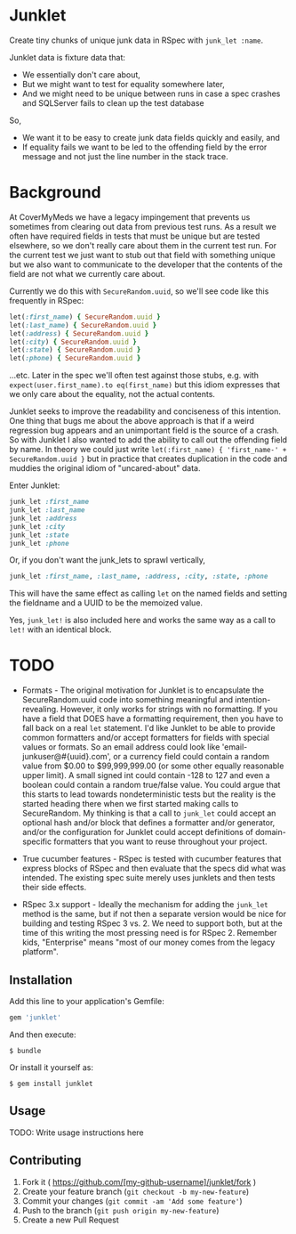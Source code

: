 # Junklet

Create tiny chunks of unique junk data in RSpec with `junk_let :name`.

Junklet data is fixture data that:

* We essentially don't care about,
* But we might want to test for equality somewhere later,
* And we might need to be unique between runs in case a spec crashes
and SQLServer fails to clean up the test database

So,

* We want it to be easy to create junk data fields quickly and easily,
  and
* If equality fails we want to be led to the offending field by the
  error message and not just the line number in the stack trace.

# Background

At CoverMyMeds we have a legacy impingement that prevents us sometimes
from clearing out data from previous test runs. As a result we often
have required fields in tests that must be unique but are tested
elsewhere, so we don't really care about them in the current test
run. For the current test we just want to stub out that field with
something unique but we also want to communicate to the developer that
the contents of the field are not what we currently care about.

Currently we do this with `SecureRandom.uuid`, so we'll see code like
this frequently in RSpec:

```ruby
let(:first_name) { SecureRandom.uuid }
let(:last_name) { SecureRandom.uuid }
let(:address) { SecureRandom.uuid }
let(:city) { SecureRandom.uuid }
let(:state) { SecureRandom.uuid }
let(:phone) { SecureRandom.uuid }
```

...etc. Later in the spec we'll often test against those stubs,
e.g. with `expect(user.first_name).to eq(first_name)` but this idiom
expresses that we only care about the equality, not the actual
contents.

Junklet seeks to improve the readability and conciseness of this
intention. One thing that bugs me about the above approach is that if
a weird regression bug appears and an unimportant field is the source
of a crash. So with Junklet I also wanted to add the ability to call
out the offending field by name. In theory we could just write
`let(:first_name) { 'first_name-' + SecureRandom.uuid }` but in
practice that creates duplication in the code and muddies the original
idiom of "uncared-about" data.

Enter Junklet:

```ruby
junk_let :first_name
junk_let :last_name
junk_let :address
junk_let :city
junk_let :state
junk_let :phone
```

Or, if you don't want the junk_lets to sprawl vertically,

```ruby
junk_let :first_name, :last_name, :address, :city, :state, :phone
```

This will have the same effect as calling `let` on the named fields
and setting the fieldname and a UUID to be the memoized value.

Yes, `junk_let!` is also included here and works the same way as a
call to `let!` with an identical block.

# TODO

* Formats - The original motivation for Junklet is to encapsulate the
  SecureRandom.uuid code into something meaningful and
  intention-revealing. However, it only works for strings with no
  formatting. If you have a field that DOES have a formatting
  requirement, then you have to fall back on a real `let`
  statement. I'd like Junklet to be able to provide common formatters
  and/or accept formatters for fields with special values or
  formats. So an email address could look like
  'email-junkuser@#{uuid}.com', or a currency field could contain a
  random value from $0.00 to $99,999,999.00 (or some other equally
  reasonable upper limit). A small signed int could contain -128 to
  127 and even a boolean could contain a random true/false value. You
  could argue that this starts to lead towards nondeterministic tests
  but the reality is the started heading there when we first started
  making calls to SecureRandom. My thinking is that a call to
  `junk_let` could accept an optional hash and/or block that defines a
  formatter and/or generator, and/or the configuration for Junklet
  could accept definitions of domain-specific formatters that you want
  to reuse throughout your project.

* True cucumber features - RSpec is tested with cucumber features that
  express blocks of RSpec and then evaluate that the specs did what
  was intended. The existing spec suite merely uses junklets and then
  tests their side effects.

* RSpec 3.x support - Ideally the mechanism for adding the `junk_let`
  method is the same, but if not then a separate version would be nice
  for building and testing RSpec 3 vs. 2. We need to support both, but
  at the time of this writing the most pressing need is for
  RSpec 2. Remember kids, "Enterprise" means "most of our money comes
  from the legacy platform".

## Installation

Add this line to your application's Gemfile:

```ruby
gem 'junklet'
```

And then execute:

    $ bundle

Or install it yourself as:

    $ gem install junklet

## Usage

TODO: Write usage instructions here

## Contributing

1. Fork it ( https://github.com/[my-github-username]/junklet/fork )
2. Create your feature branch (`git checkout -b my-new-feature`)
3. Commit your changes (`git commit -am 'Add some feature'`)
4. Push to the branch (`git push origin my-new-feature`)
5. Create a new Pull Request
